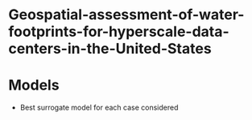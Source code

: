 # Geospatial-assessment-of-water-footprints-for-hyperscale-data-centers-in-the-United-States


# Models
* Best surrogate model for each case considered
